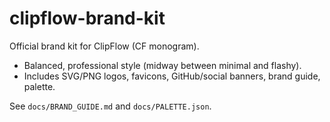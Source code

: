 # clipflow-brand-kit

Official brand kit for ClipFlow (CF monogram).
- Balanced, professional style (midway between minimal and flashy).
- Includes SVG/PNG logos, favicons, GitHub/social banners, brand guide, palette.

See `docs/BRAND_GUIDE.md` and `docs/PALETTE.json`.

